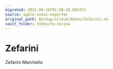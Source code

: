 ```yaml
---
migrated: 2025-09-20T01:58:36.965473
source: apple-notes-exporter
original_path: Backup/iCloud/Notes/Zefarini.md
vault_folder: Inbox/to-review
---
```

# Zefarini

Zefarini
Marchello

